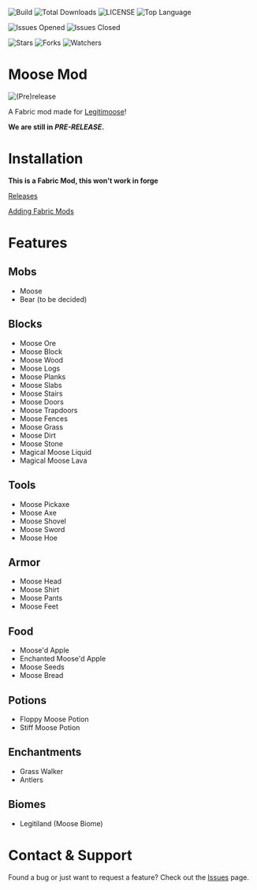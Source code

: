 ![Build](https://img.shields.io/github/workflow/status/ChezCoder/moose-mod-fabric/gradle_build)
![Total Downloads](https://img.shields.io/github/downloads/chezcoder/moose-mod-fabric/total)
![LICENSE](https://img.shields.io/github/license/ChezCoder/moose-mod-fabric)
![Top Language](https://img.shields.io/github/languages/top/ChezCoder/moose-mod-fabric)

![Issues Opened](https://img.shields.io/github/issues-raw/ChezCoder/moose-mod-fabric)
![Issues Closed](https://img.shields.io/github/issues-closed-raw/ChezCoder/moose-mod-fabric)

![Stars](https://img.shields.io/github/stars/ChezCoder/moose-mod-fabric?label=Stars&style=social)
![Forks](https://img.shields.io/github/forks/ChezCoder/moose-mod-fabric?style=social)
![Watchers](https://img.shields.io/github/watchers/ChezCoder/moose-mod-fabric?style=social)

# Moose Mod
![(Pre)release](https://img.shields.io/github/v/release/ChezCoder/moose-mod-fabric?color=gray&include_prereleases&label=%20Version%3A%20&style=flat-square)

A Fabric mod made for [Legitimoose](https://www.youtube.com/c/Legitimoose)!

**We are still in *PRE-RELEASE*.**

# Installation
**This is a Fabric Mod, this won't work in forge**

[Releases](https://img.shields.io/github/v/release/ChezCoder/moose-mod-fabric?color=gray&include_prereleases&label=%20Version%3A%20&style=flat-square)

[Adding Fabric Mods](https://fabricmc.net/wiki/tutorial:adding_mods)

# Features
## Mobs
- Moose
- Bear (to be decided)

## Blocks
- Moose Ore
- Moose Block
- Moose Wood
- Moose Logs
- Moose Planks
- Moose Slabs
- Moose Stairs
- Moose Doors
- Moose Trapdoors
- Moose Fences
- Moose Grass
- Moose Dirt
- Moose Stone
- Magical Moose Liquid
- Magical Moose Lava

## Tools
- Moose Pickaxe
- Moose Axe
- Moose Shovel
- Moose Sword
- Moose Hoe

## Armor
- Moose Head
- Moose Shirt
- Moose Pants
- Moose Feet

## Food
- Moose'd Apple
- Enchanted Moose'd Apple
- Moose Seeds
- Moose Bread

## Potions
- Floppy Moose Potion
- Stiff Moose Potion

## Enchantments
- Grass Walker
- Antlers

## Biomes
- Legitiland (Moose Biome)

# Contact & Support
Found a bug or just want to request a feature? Check out the [Issues](https://github.com/ChezCoder/moose-mod-fabric/issues) page.
